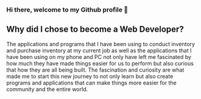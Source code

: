 ### Hi there, welcome to my Github profile 👋

## Why did I chose to become a Web Developer?

The applications and programs that I have been using to conduct inventory and purchase inventory at my current job as well as the applications that I have been using on my phone and PC not only have left me fascinated by how much they have made things easier for us to perform but also curious that how they are all being built. The fascination and curiosity are what made me to start this new journey to not only learn but also create programs and applications that can make things more easier for the community and the entire world.


<!--
**fnumilat/fnumilat** is a ✨ _special_ ✨ repository because its `README.md` (this file) appears on your GitHub profile.

Here are some ideas to get you started:

- 🔭 I’m currently working on ...
- 🌱 I’m currently learning ...
- 👯 I’m looking to collaborate on ...
- 🤔 I’m looking for help with ...
- 💬 Ask me about ...
- 📫 How to reach me: ...
- 😄 Pronouns: ...
- ⚡ Fun fact: ...
-->
